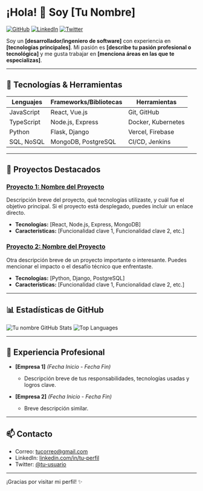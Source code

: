# ¡Hola! 👋 Soy [Tu Nombre]

[![GitHub](https://img.shields.io/badge/GitHub-Profile-181717?style=flat&logo=github)](https://github.com/tu-usuario)
[![LinkedIn](https://img.shields.io/badge/LinkedIn-Connect-blue?style=flat&logo=linkedin)](https://linkedin.com/in/tu-perfil)
[![Twitter](https://img.shields.io/badge/Twitter-Follow-1DA1F2?style=flat&logo=twitter&logoColor=white)](https://twitter.com/tu-usuario)

Soy un **[desarrollador/ingeniero de software]** con experiencia en **[tecnologías principales]**. Mi pasión es **[describe tu pasión profesional o tecnológica]** y me gusta trabajar en **[menciona áreas en las que te especializas]**.

---

## 🔧 Tecnologías & Herramientas

| **Lenguajes**   | **Frameworks/Bibliotecas** | **Herramientas**       |
|-----------------|----------------------------|------------------------|
| JavaScript      | React, Vue.js               | Git, GitHub            |
| TypeScript      | Node.js, Express            | Docker, Kubernetes     |
| Python          | Flask, Django               | Vercel, Firebase       |
| SQL, NoSQL      | MongoDB, PostgreSQL         | CI/CD, Jenkins         |

---

## 🚀 Proyectos Destacados

### [Proyecto 1: Nombre del Proyecto](https://github.com/tu-usuario/proyecto1)
Descripción breve del proyecto, qué tecnologías utilizaste, y cuál fue el objetivo principal. Si el proyecto está desplegado, puedes incluir un enlace directo.

- **Tecnologías:** [React, Node.js, Express, MongoDB]
- **Características:** [Funcionalidad clave 1, Funcionalidad clave 2, etc.]

### [Proyecto 2: Nombre del Proyecto](https://github.com/tu-usuario/proyecto2)
Otra descripción breve de un proyecto importante o interesante. Puedes mencionar el impacto o el desafío técnico que enfrentaste.

- **Tecnologías:** [Python, Django, PostgreSQL]
- **Características:** [Funcionalidad clave 1, Funcionalidad clave 2, etc.]

---

## 📊 Estadísticas de GitHub

![Tu nombre GitHub Stats](https://github-readme-stats.vercel.app/api?username=tu-usuario&show_icons=true&theme=radical)
![Top Languages](https://github-readme-stats.vercel.app/api/top-langs/?username=tu-usuario&layout=compact&theme=radical)

---

## 💼 Experiencia Profesional

- **[Empresa 1]** *(Fecha Inicio - Fecha Fin)*
  - Descripción breve de tus responsabilidades, tecnologías usadas y logros clave.

- **[Empresa 2]** *(Fecha Inicio - Fecha Fin)*
  - Breve descripción similar.

---

## 📫 Contacto

- Correo: [tucorreo@gmail.com](mailto:tucorreo@gmail.com)
- LinkedIn: [linkedin.com/in/tu-perfil](https://linkedin.com/in/tu-perfil)
- Twitter: [@tu-usuario](https://twitter.com/tu-usuario)

---

¡Gracias por visitar mi perfil! ✨
